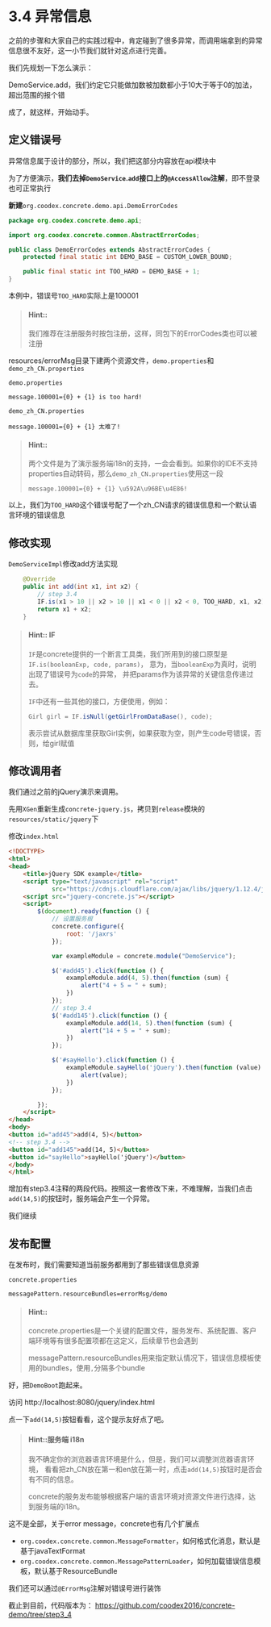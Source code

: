 # 3.4 异常信息

之前的步骤和大家自己的实践过程中，肯定碰到了很多异常，而调用端拿到的异常信息很不友好，这一小节我们就针对这点进行完善。

我们先规划一下怎么演示：

DemoService.add，我们约定它只能做加数被加数都小于10大于等于0的加法，超出范围的报个错

成了，就这样，开始动手。

## 定义错误号

异常信息属于设计的部分，所以，我们把这部分内容放在api模块中

为了方便演示，**我们去掉`DemoService`.`add`接口上的`@AccessAllow`注解**，即不登录也可正常执行

**新建**`org.coodex.concrete.demo.api.DemoErrorCodes`
```java
package org.coodex.concrete.demo.api;

import org.coodex.concrete.common.AbstractErrorCodes;

public class DemoErrorCodes extends AbstractErrorCodes {
    protected final static int DEMO_BASE = CUSTOM_LOWER_BOUND;

    public final static int TOO_HARD = DEMO_BASE + 1;
}
```

本例中，错误号`TOO_HARD`实际上是100001

> #### Hint:: 
>
> 我们推荐在注册服务时按包注册，这样，同包下的ErrorCodes类也可以被注册

resources/errorMsg目录下建两个资源文件，`demo.properties`和`demo_zh_CN.properties`

`demo.properties`
```properties
message.100001={0} + {1} is too hard!
```

`demo_zh_CN.properties`
```properties
message.100001={0} + {1} 太难了!
```

> #### Hint::
>
> 两个文件是为了演示服务端i18n的支持，一会会看到。如果你的IDE不支持properties自动转码，那么`demo_zh_CN.properties`使用这一段
> ```properties
> message.100001={0} + {1} \u592A\u96BE\u4E86!
> ```

以上，我们为`TOO_HARD`这个错误号配了一个zh_CN请求的错误信息和一个默认语言环境的错误信息

## 修改实现

`DemoServiceImpl`修改add方法实现
```java
    @Override
    public int add(int x1, int x2) {
        // step 3.4
        IF.is(x1 > 10 || x2 > 10 || x1 < 0 || x2 < 0, TOO_HARD, x1, x2);
        return x1 + x2;
    }
```

> #### Hint:: IF
>
> `IF`是concrete提供的一个断言工具类，我们所用到的接口原型是`IF.is(booleanExp, code, params)`，
> 意为，当`booleanExp`为真时，说明出现了错误号为`code`的异常，
> 并把params作为该异常的关键信息传递过去。
>
> `IF`中还有一些其他的接口，方便使用，例如：
> ```java
> Girl girl = IF.isNull(getGirlFromDataBase(), code);
> ```
> 表示尝试从数据库里获取Girl实例，如果获取为空，则产生code号错误，否则，给girl赋值

## 修改调用者

我们通过之前的jQuery演示来调用。

先用`XGen`重新生成`concrete-jquery.js`，拷贝到`release`模块的`resources/static/jquery`下

修改`index.html`
```html
<!DOCTYPE>
<html>
<head>
    <title>jQuery SDK example</title>
    <script type="text/javascript" rel="script"
            src="https://cdnjs.cloudflare.com/ajax/libs/jquery/1.12.4/jquery.min.js"></script>
    <script src="jquery-concrete.js"></script>
    <script>
        $(document).ready(function () {
            // 设置服务根
            concrete.configure({
                root: '/jaxrs'
            });

            var exampleModule = concrete.module("DemoService");

            $('#add45').click(function () {
                exampleModule.add(4, 5).then(function (sum) {
                    alert("4 + 5 = " + sum);
                })
            });
            // step 3.4
            $('#add145').click(function () {
                exampleModule.add(14, 5).then(function (sum) {
                    alert("14 + 5 = " + sum);
                })
            });

            $('#sayHello').click(function () {
                exampleModule.sayHello('jQuery').then(function (value) {
                    alert(value);
                })
            });

        });
    </script>
</head>
<body>
<button id="add45">add(4, 5)</button>
<!-- step 3.4 -->
<button id="add145">add(14, 5)</button>
<button id="sayHello">sayHello('jQuery')</button>
</body>
</html>
```

增加有step3.4注释的两段代码。按照这一套修改下来，不难理解，当我们点击`add(14,5)`的按钮时，服务端会产生一个异常。

我们继续

## 发布配置

在发布时，我们需要知道当前服务都用到了那些错误信息资源

`concrete.properties`
```properties
messagePattern.resourceBundles=errorMsg/demo
```

> #### Hint::
>
> concrete.properties是一个关键的配置文件，服务发布、系统配置、客户端环境等有很多配置项都在这定义，后续章节也会遇到
>
> messagePattern.resourceBundles用来指定默认情况下，错误信息模板使用的bundles，使用`,`分隔多个bundle

好，把`DemoBoot`跑起来。

访问 http://localhost:8080/jquery/index.html

点一下`add(14,5)`按钮看看，这个提示友好点了吧。

> #### Hint::服务端 i18n
>
> 我不确定你的浏览器语言环境是什么，但是，我们可以调整浏览器语言环境，
> 看看把zh_CN放在第一和en放在第一时，点击`add(14,5)`按钮时是否会有不同的信息。
>
> concrete的服务发布能够根据客户端的语言环境对资源文件进行选择，达到服务端的i18n。

这不是全部，关于error message，concrete也有几个扩展点
- `org.coodex.concrete.common.MessageFormatter`，如何格式化消息，默认是基于javaTextFormat
- `org.coodex.concrete.common.MessagePatternLoader`，如何加载错误信息模板，默认基于ResourceBundle

我们还可以通过`@ErrorMsg`注解对错误号进行装饰

截止到目前，代码版本为： https://github.com/coodex2016/concrete-demo/tree/step3_4